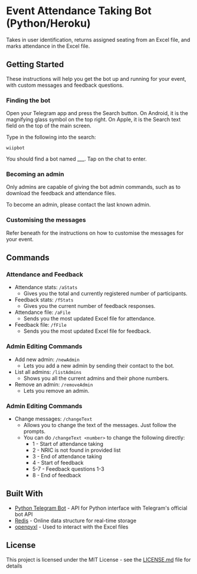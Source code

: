 # Event Attendance Taking Bot (Python/Heroku)

Takes in user identification, returns assigned seating from an Excel file, and marks attendance in the Excel file.

## Getting Started

These instructions will help you get the bot up and running for your event, with custom messages and feedback questions.

### Finding the bot

Open your Telegram app and press the Search button. On Android, it is the magnifying glass symbol on the top right. On Apple, it is the Search text field on the top of the main screen.

Type in the following into the search:

```
wiipbot
```

You should find a bot named ___. Tap on the chat to enter.

### Becoming an admin

Only admins are capable of giving the bot admin commands, such as to download the feedback and attendance files.

To become an admin, please contact the last known admin.

### Customising the messages

Refer beneath for the instructions on how to customise the messages for your event.

## Commands

### Attendance and Feedback
* Attendance stats: `/aStats`
    * Gives you the total and currently registered number of participants.
* Feedback stats: `/fStats`
    * Gives you the current number of feedback responses.
* Attendance file: `/aFile`
    * Sends you the most updated Excel file for attendance.
* Feedback file: `/fFile`
    * Sends you the most updated Excel file for feedback.
### Admin Editing Commands
* Add new admin: `/newAdmin`
    * Lets you add a new admin by sending their contact to the bot.
* List all admins: `/listAdmins`
    * Shows you all the current admins and their phone numbers.
* Remove an admin: `/removeAdmin`
    * Lets you remove an admin.
### Admin Editing Commands
* Change messages: `/changeText`
    * Allows you to change the text of the messages. Just follow the prompts.
    * You can do `/changeText <number>` to change the following directly:
        * 1 - Start of attendance taking
        * 2 - NRIC is not found in provided list
        * 3 - End of attendance taking
        * 4 - Start of feedback
        * 5-7 - Feedback questions 1-3
        * 8 - End of feedback

## Built With

* [Python Telegram Bot](https://github.com/python-telegram-bot/python-telegram-bot) - API for Python interface with Telegram's official bot API
* [Redis](https://redis.io/) - Online data structure for real-time storage
* [openpyxl](https://pypi.org/project/openpyxl/) - Used to interact with the Excel files

## License

This project is licensed under the MIT License - see the [LICENSE.md](LICENSE.md) file for details

